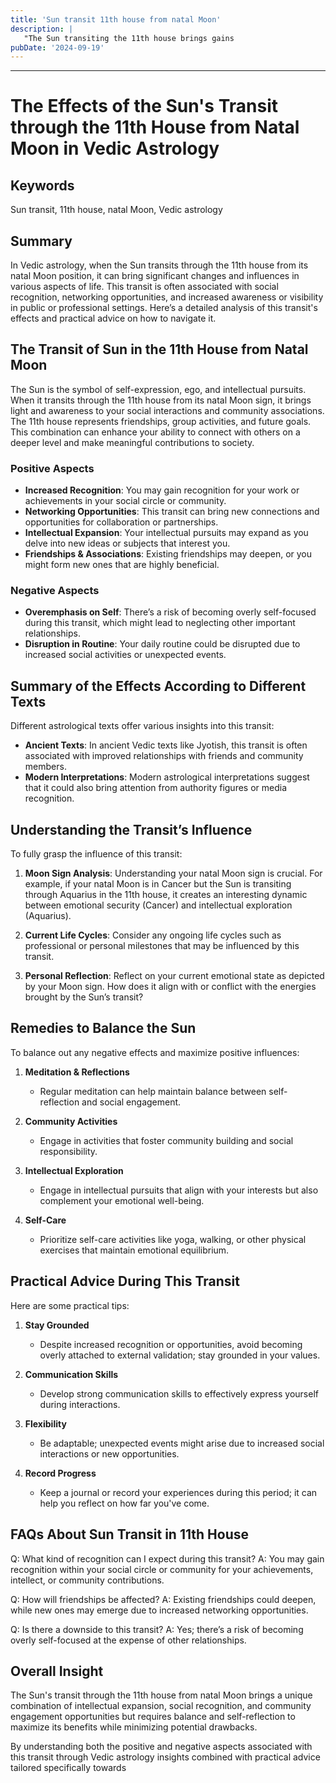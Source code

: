 ```yaml
---
title: 'Sun transit 11th house from natal Moon'
description: |
   "The Sun transiting the 11th house brings gains
pubDate: '2024-09-19'
---
```


---
# The Effects of the Sun's Transit through the 11th House from Natal Moon in Vedic Astrology

## Keywords
Sun transit, 11th house, natal Moon, Vedic astrology

## Summary
In Vedic astrology, when the Sun transits through the 11th house from its natal Moon position, it can bring significant changes and influences in various aspects of life. This transit is often associated with social recognition, networking opportunities, and increased awareness or visibility in public or professional settings. Here’s a detailed analysis of this transit's effects and practical advice on how to navigate it.

## The Transit of Sun in the 11th House from Natal Moon

The Sun is the symbol of self-expression, ego, and intellectual pursuits. When it transits through the 11th house from its natal Moon sign, it brings light and awareness to your social interactions and community associations. The 11th house represents friendships, group activities, and future goals. This combination can enhance your ability to connect with others on a deeper level and make meaningful contributions to society.

### Positive Aspects
- **Increased Recognition**: You may gain recognition for your work or achievements in your social circle or community.
- **Networking Opportunities**: This transit can bring new connections and opportunities for collaboration or partnerships.
- **Intellectual Expansion**: Your intellectual pursuits may expand as you delve into new ideas or subjects that interest you.
- **Friendships & Associations**: Existing friendships may deepen, or you might form new ones that are highly beneficial.

### Negative Aspects
- **Overemphasis on Self**: There’s a risk of becoming overly self-focused during this transit, which might lead to neglecting other important relationships.
- **Disruption in Routine**: Your daily routine could be disrupted due to increased social activities or unexpected events.

## Summary of the Effects According to Different Texts

Different astrological texts offer various insights into this transit:

- **Ancient Texts**: In ancient Vedic texts like Jyotish, this transit is often associated with improved relationships with friends and community members.
- **Modern Interpretations**: Modern astrological interpretations suggest that it could also bring attention from authority figures or media recognition.

## Understanding the Transit’s Influence

To fully grasp the influence of this transit:

1. **Moon Sign Analysis**: Understanding your natal Moon sign is crucial. For example, if your natal Moon is in Cancer but the Sun is transiting through Aquarius in the 11th house, it creates an interesting dynamic between emotional security (Cancer) and intellectual exploration (Aquarius).
   
2. **Current Life Cycles**: Consider any ongoing life cycles such as professional or personal milestones that may be influenced by this transit.

3. **Personal Reflection**: Reflect on your current emotional state as depicted by your Moon sign. How does it align with or conflict with the energies brought by the Sun’s transit?

## Remedies to Balance the Sun

To balance out any negative effects and maximize positive influences:

1. **Meditation & Reflections**
   - Regular meditation can help maintain balance between self-reflection and social engagement.
   
2. **Community Activities**
   - Engage in activities that foster community building and social responsibility.
   
3. **Intellectual Exploration**
   - Engage in intellectual pursuits that align with your interests but also complement your emotional well-being.

4. **Self-Care**
   - Prioritize self-care activities like yoga, walking, or other physical exercises that maintain emotional equilibrium.

## Practical Advice During This Transit

Here are some practical tips:

1. **Stay Grounded**
   - Despite increased recognition or opportunities, avoid becoming overly attached to external validation; stay grounded in your values.

2. **Communication Skills**
   - Develop strong communication skills to effectively express yourself during interactions.

3. **Flexibility**
   - Be adaptable; unexpected events might arise due to increased social interactions or new opportunities.

4. **Record Progress**
   - Keep a journal or record your experiences during this period; it can help you reflect on how far you've come.

## FAQs About Sun Transit in 11th House

Q: What kind of recognition can I expect during this transit?
A: You may gain recognition within your social circle or community for your achievements, intellect, or community contributions.

Q: How will friendships be affected?
A: Existing friendships could deepen, while new ones may emerge due to increased networking opportunities.

Q: Is there a downside to this transit?
A: Yes; there’s a risk of becoming overly self-focused at the expense of other relationships.

## Overall Insight

The Sun's transit through the 11th house from natal Moon brings a unique combination of intellectual expansion, social recognition, and community engagement opportunities but requires balance and self-reflection to maximize its benefits while minimizing potential drawbacks.

By understanding both the positive and negative aspects associated with this transit through Vedic astrology insights combined with practical advice tailored specifically towards